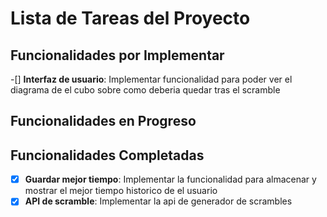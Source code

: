 
# Lista de Tareas del Proyecto

## Funcionalidades por Implementar

-[] **Interfaz de usuario**: Implementar funcionalidad para poder ver el diagrama de el cubo sobre como deberia quedar tras el scramble

## Funcionalidades en Progreso

## Funcionalidades Completadas


-[X] **Guardar mejor tiempo**: Implementar la funcionalidad para almacenar y mostrar el mejor tiempo historico de el usuario
-[X] **API de scramble**: Implementar la api de generador de scrambles